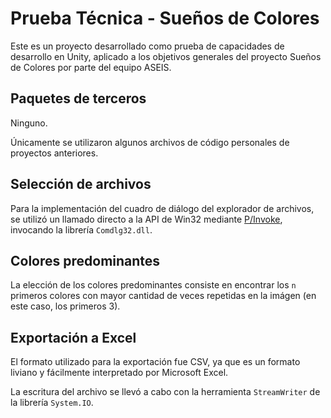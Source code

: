 # Prueba Técnica - Sueños de Colores

Este es un proyecto desarrollado como prueba de capacidades de desarrollo en Unity, aplicado a los objetivos generales del proyecto Sueños de Colores por parte del equipo ASEIS.

## Paquetes de terceros
Ninguno.

Únicamente se utilizaron algunos archivos de código personales de proyectos anteriores.

## Selección de archivos
Para la implementación del cuadro de diálogo del explorador de archivos, se utilizó un llamado directo a la API de Win32 mediante [P/Invoke](https://learn.microsoft.com/en-us/dotnet/standard/native-interop/pinvoke), invocando la librería `Comdlg32.dll`.

## Colores predominantes
La elección de los colores predominantes consiste en encontrar los `n` primeros colores con mayor cantidad de veces repetidas en la imágen (en este caso, los primeros 3).

## Exportación a Excel
El formato utilizado para la exportación fue CSV, ya que es un formato liviano y fácilmente interpretado por Microsoft Excel.

La escritura del archivo se llevó a cabo con la herramienta `StreamWriter` de la librería `System.IO`.
